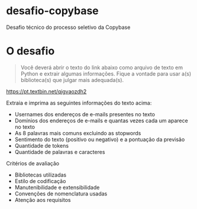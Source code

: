 # desafio-copybase
Desafio técnico do processo seletivo da Copybase

# O desafio

> Você deverá abrir o texto do link abaixo como arquivo de texto em Python e extrair algumas informações. Fique a vontade para usar a(s) biblioteca(s) que julgar mais adequada(s).

https://pt.textbin.net/qjgvaozdh2

Extraia e imprima as seguintes informações do texto acima:

- Usernames dos endereços de e-mails presentes no texto
- Domínios dos endereços de e-mails e quantas vezes cada um aparece no texto
- As 8 palavras mais comuns excluindo as stopwords
- Sentimento do texto (positivo ou negativo) e a pontuação da previsão
- Quantidade de tokens
- Quantidade de palavras e caracteres


Critérios de avaliação

- Bibliotecas utilizadas
- Estilo de codificação
- Manutenibilidade e extensibilidade
- Convenções de nomenclatura usadas
- Atenção aos requisitos